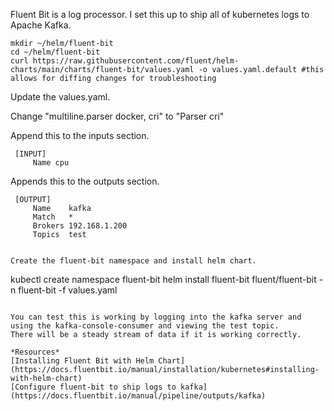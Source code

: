 Fluent Bit is a log processor. I set this up to ship all of kubernetes logs to Apache Kafka.

```
mkdir ~/helm/fluent-bit
cd ~/helm/fluent-bit
curl https://raw.githubusercontent.com/fluent/helm-charts/main/charts/fluent-bit/values.yaml -o values.yaml.default #this allows for diffing changes for troubleshooting
```

Update the values.yaml.

Change "multiline.parser docker, cri" to "Parser cri"


Append this to the inputs section.

     [INPUT]
         Name cpu

Appends this to the outputs section.

     [OUTPUT]
         Name    kafka
         Match   *
         Brokers 192.168.1.200
         Topics  test
```

Create the fluent-bit namespace and install helm chart.

```
kubectl create namespace fluent-bit
helm install fluent-bit fluent/fluent-bit -n fluent-bit -f values.yaml
```

You can test this is working by logging into the kafka server and using the kafka-console-consumer and viewing the test topic.
There will be a steady stream of data if it is working correctly.

*Resources*
[Installing Fluent Bit with Helm Chart](https://docs.fluentbit.io/manual/installation/kubernetes#installing-with-helm-chart)
[Configure fluent-bit to ship logs to kafka](https://docs.fluentbit.io/manual/pipeline/outputs/kafka)

